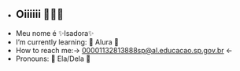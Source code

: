 -  ## Oiiiiii 🫠🫠🫠
-  Meu nome é ✨Isadora✨
-  I’m currently learning: 🍃 Alura 🍃
-  How to reach me:→ 00001132813888sp@al.educacao.sp.gov.br ←
-  Pronouns: 💞 Ela/Dela 💞
   
